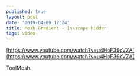 ```yaml
---
published: true
layout: post
date: '2019-04-09 12:24'
title: Mesh Gradient - Inkscape hidden
tags: video 
---
```

[https://www.youtube.com/watch?v=u4HoF39cVZA](https://www.youtube.com/watch?v=u4HoF39cVZA)

ToolMesh.
